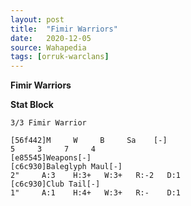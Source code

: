 ```yaml
---
layout: post
title:  "Fimir Warriors"
date:   2020-12-05
source: Wahapedia
tags: [orruk-warclans]
---
```


**Fimir Warriors**

**Stat Block**
```
3/3 Fimir Warrior
```

```
[56f442]M     W     B     Sa    [-]
5     3     7     4     
[e85545]Weapons[-]
[c6c930]Baleglyph Maul[-]
2"     A:3    H:3+   W:3+   R:-2   D:1   
[c6c930]Club Tail[-]
1"     A:1    H:4+   W:3+   R:-    D:1   
```


